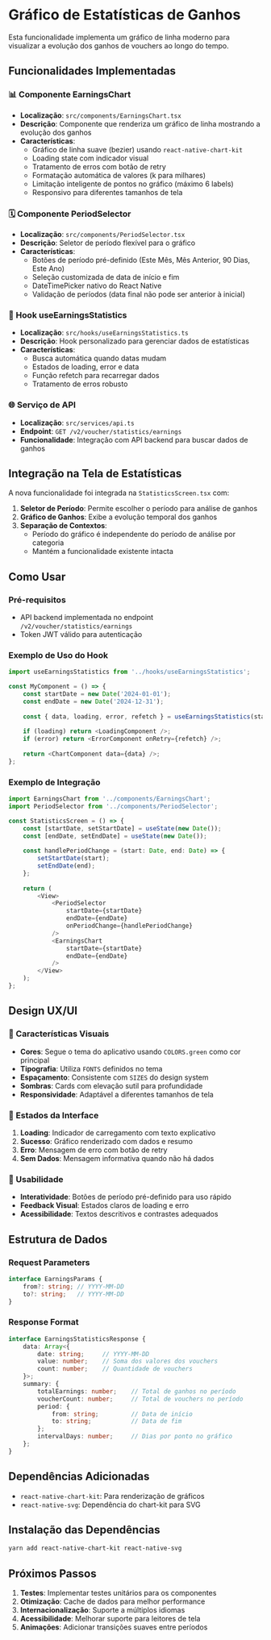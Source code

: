 # Gráfico de Estatísticas de Ganhos

Esta funcionalidade implementa um gráfico de linha moderno para visualizar a evolução dos ganhos de vouchers ao longo do tempo.

## Funcionalidades Implementadas

### 📊 Componente EarningsChart
- **Localização**: `src/components/EarningsChart.tsx`
- **Descrição**: Componente que renderiza um gráfico de linha mostrando a evolução dos ganhos
- **Características**:
  - Gráfico de linha suave (bezier) usando `react-native-chart-kit`
  - Loading state com indicador visual
  - Tratamento de erros com botão de retry
  - Formatação automática de valores (k para milhares)
  - Limitação inteligente de pontos no gráfico (máximo 6 labels)
  - Responsivo para diferentes tamanhos de tela

### 🗓️ Componente PeriodSelector
- **Localização**: `src/components/PeriodSelector.tsx`
- **Descrição**: Seletor de período flexível para o gráfico
- **Características**:
  - Botões de período pré-definido (Este Mês, Mês Anterior, 90 Dias, Este Ano)
  - Seleção customizada de data de início e fim
  - DateTimePicker nativo do React Native
  - Validação de períodos (data final não pode ser anterior à inicial)

### 🔌 Hook useEarningsStatistics
- **Localização**: `src/hooks/useEarningsStatistics.ts`
- **Descrição**: Hook personalizado para gerenciar dados de estatísticas
- **Características**:
  - Busca automática quando datas mudam
  - Estados de loading, error e data
  - Função refetch para recarregar dados
  - Tratamento de erros robusto

### 🌐 Serviço de API
- **Localização**: `src/services/api.ts`
- **Endpoint**: `GET /v2/voucher/statistics/earnings`
- **Funcionalidade**: Integração com API backend para buscar dados de ganhos

## Integração na Tela de Estatísticas

A nova funcionalidade foi integrada na `StatisticsScreen.tsx` com:

1. **Seletor de Período**: Permite escolher o período para análise de ganhos
2. **Gráfico de Ganhos**: Exibe a evolução temporal dos ganhos
3. **Separação de Contextos**: 
   - Período do gráfico é independente do período de análise por categoria
   - Mantém a funcionalidade existente intacta

## Como Usar

### Pré-requisitos
- API backend implementada no endpoint `/v2/voucher/statistics/earnings`
- Token JWT válido para autenticação

### Exemplo de Uso do Hook

```typescript
import useEarningsStatistics from '../hooks/useEarningsStatistics';

const MyComponent = () => {
    const startDate = new Date('2024-01-01');
    const endDate = new Date('2024-12-31');
    
    const { data, loading, error, refetch } = useEarningsStatistics(startDate, endDate);
    
    if (loading) return <LoadingComponent />;
    if (error) return <ErrorComponent onRetry={refetch} />;
    
    return <ChartComponent data={data} />;
};
```

### Exemplo de Integração

```typescript
import EarningsChart from '../components/EarningsChart';
import PeriodSelector from '../components/PeriodSelector';

const StatisticsScreen = () => {
    const [startDate, setStartDate] = useState(new Date());
    const [endDate, setEndDate] = useState(new Date());
    
    const handlePeriodChange = (start: Date, end: Date) => {
        setStartDate(start);
        setEndDate(end);
    };
    
    return (
        <View>
            <PeriodSelector
                startDate={startDate}
                endDate={endDate}
                onPeriodChange={handlePeriodChange}
            />
            <EarningsChart
                startDate={startDate}
                endDate={endDate}
            />
        </View>
    );
};
```

## Design UX/UI

### 🎨 Características Visuais
- **Cores**: Segue o tema do aplicativo usando `COLORS.green` como cor principal
- **Tipografia**: Utiliza `FONTS` definidos no tema
- **Espaçamento**: Consistente com `SIZES` do design system
- **Sombras**: Cards com elevação sutil para profundidade
- **Responsividade**: Adaptável a diferentes tamanhos de tela

### 🔄 Estados da Interface
1. **Loading**: Indicador de carregamento com texto explicativo
2. **Sucesso**: Gráfico renderizado com dados e resumo
3. **Erro**: Mensagem de erro com botão de retry
4. **Sem Dados**: Mensagem informativa quando não há dados

### 📱 Usabilidade
- **Interatividade**: Botões de período pré-definido para uso rápido
- **Feedback Visual**: Estados claros de loading e erro
- **Acessibilidade**: Textos descritivos e contrastes adequados

## Estrutura de Dados

### Request Parameters
```typescript
interface EarningsParams {
    from?: string; // YYYY-MM-DD
    to?: string;   // YYYY-MM-DD
}
```

### Response Format
```typescript
interface EarningsStatisticsResponse {
    data: Array<{
        date: string;     // YYYY-MM-DD
        value: number;    // Soma dos valores dos vouchers
        count: number;    // Quantidade de vouchers
    }>;
    summary: {
        totalEarnings: number;    // Total de ganhos no período
        voucherCount: number;     // Total de vouchers no período
        period: {
            from: string;         // Data de início
            to: string;           // Data de fim
        };
        intervalDays: number;     // Dias por ponto no gráfico
    };
}
```

## Dependências Adicionadas

- `react-native-chart-kit`: Para renderização de gráficos
- `react-native-svg`: Dependência do chart-kit para SVG

## Instalação das Dependências

```bash
yarn add react-native-chart-kit react-native-svg
```

## Próximos Passos

1. **Testes**: Implementar testes unitários para os componentes
2. **Otimização**: Cache de dados para melhor performance
3. **Internacionalização**: Suporte a múltiplos idiomas
4. **Acessibilidade**: Melhorar suporte para leitores de tela
5. **Animações**: Adicionar transições suaves entre períodos
